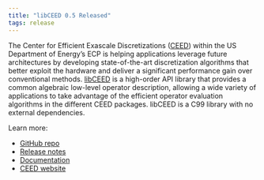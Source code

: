 ```yaml
---
title: "libCEED 0.5 Released"
tags: release
---
```


The Center for Efficient Exascale Discretizations ([CEED](https://github.com/CEED)) within the US Department of Energy’s ECP is helping applications leverage future architectures by developing state-of-the-art discretization algorithms that better exploit the hardware and deliver a significant performance gain over conventional methods. [libCEED](https://github.com/CEED/libCEED) is a high-order API library that provides a common algebraic low-level operator description, allowing a wide variety of applications to take advantage of the efficient operator evaluation algorithms in the different CEED packages. libCEED is a C99 library with no external dependencies.

Learn more:
- [GitHub repo](https://github.com/CEED/libCEED)
- [Release notes](https://github.com/CEED/libCEED/releases/tag/v0.5)
- [Documentation](https://codedocs.xyz/CEED/libCEED/md_doc_libCEEDapi.html)
- [CEED website](https://ceed.exascaleproject.org/)
